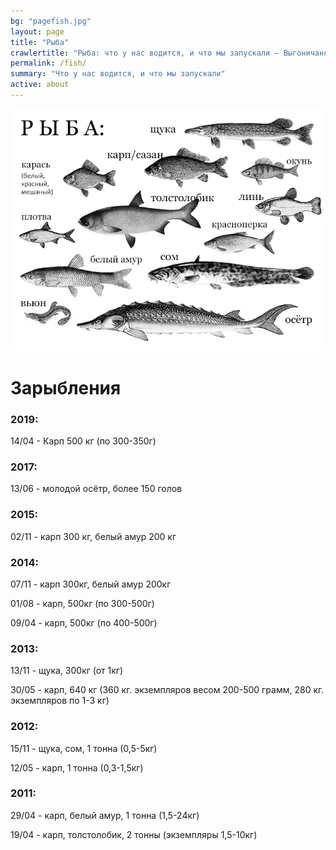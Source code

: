 ```yaml
---
bg: "pagefish.jpg"
layout: page
title: "Рыба"
crawlertitle: "Рыба: что у нас водится, и что мы запускали — Выгоничанка"
permalink: /fish/
summary: "Что у нас водится, и что мы запускали"
active: about
---
```


![alt text](/images/fish_species.jpg "Fish Species")

# Зарыбления


### 2019:
14/04 - Карп 500 кг (по 300-350г)


### 2017:
13/06 - молодой осётр, более 150 голов


### 2015:
02/11 - карп 300 кг, белый амур 200 кг


### 2014:
07/11 - карп 300кг, белый амур 200кг

01/08 - карп, 500кг (по 300-500г)

09/04 - карп, 500кг (по 400-500г)


### 2013:
13/11 - щука, 300кг (от 1кг)

30/05 - карп, 640 кг (360 кг. экземпляров весом 200-500 грамм, 280 кг. экземпляров по 1-3 кг)


### 2012:
15/11 - щука, сом, 1 тонна (0,5-5кг)

12/05 - карп, 1 тонна (0,3-1,5кг)


### 2011:
29/04 - карп, белый амур, 1 тонна (1,5-24кг)

19/04 - карп, толстолобик, 2 тонны (экземпляры 1,5-10кг)
